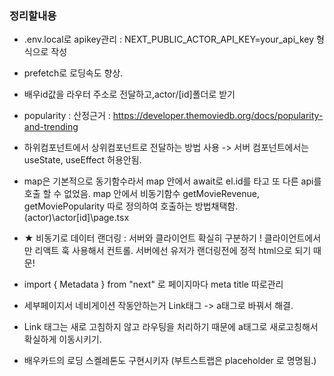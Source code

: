 ### 정리할내용

* .env.local로 apikey관리 : NEXT_PUBLIC_ACTOR_API_KEY=your_api_key 형식으로 작성

* prefetch로 로딩속도 향상.

* 배우id값을 라우터 주소로 전달하고,actor/[id]폴더로 받기

* popularity : 산정근거 : https://developer.themoviedb.org/docs/popularity-and-trending

* 하위컴포넌트에서 상위컴포넌트로 전달하는 방법 사용 -> 서버 컴포넌트에서는 useState, useEffect 허용안됨.

* map은 기본적으로 동기함수라서 map 안에서 await로 el.id를 타고 또 다른 api를 호출 할 수 없었음. map 안에서 비동기함수 getMovieRevenue, getMoviePopularity 따로 정의하여 호출하는 방법채택함.
(actor)\actor\[id]\page.tsx

* ★ 비동기로 데이터 랜더링 : 서버와 클라이언트 확실히 구분하기 ! 클라이언트에서만 리액트 훅 사용해서 컨트롤. 서버에선 유저가 랜더링전에 정적 html으로 되기 때문!

* import { Metadata } from "next" 로 페이지마다 meta title 따로관리

* 세부페이지서 네비게이션 작동안하는거 Link태그 -> a태그로 바꿔서 해결.
  
- Link 태그는 새로 고침하지 않고 라우팅을 처리하기 때문에 a태그로 새로고칭해서 확실하게 이동시키기.

* 배우카드의 로딩 스켈레톤도 구현시키자 (부트스트랩은 placeholder 로 명명됨.)